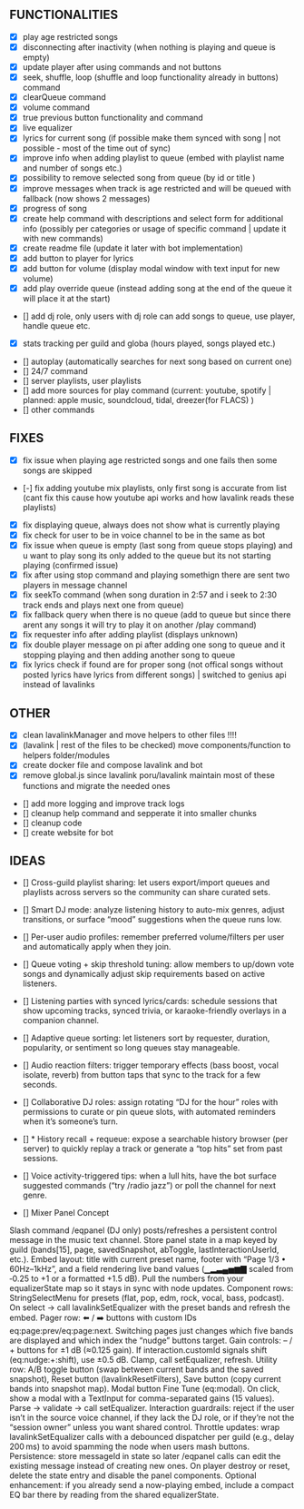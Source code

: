## FUNCTIONALITIES
- [x] play age restricted songs
- [x] disconnecting after inactivity (when nothing is playing and queue is empty)
- [x] update player after using commands and not buttons
- [x] seek, shuffle, loop (shuffle and loop functionality already in buttons) command
- [x] clearQueue command
- [x] volume command
- [x] true previous button functionality and command
- [x] live equalizer
- [x] lyrics for current song (if possible make them synced with song | not possible - most of the time out of sync)
- [x] improve info when adding playlist to queue (embed with playlist name and number of songs etc.)
- [x] possibility to remove selected song from queue (by id or title )
- [x] improve messages when track is age restricted and will be queued with fallback (now shows 2 messages)
- [x] progress of song
- [x] create help command with descriptions and select form for additional info (possibly per categories or usage of specific command | update it with new commands)
- [x] create readme file (update it later with bot implementation)
- [x] add button to player for lyrics
- [x] add button for volume (display modal window with text input for new volume)
- [x] add play override queue (instead adding song at the end of the queue it will place it at the start)
- [] add dj role, only users with dj role can add songs to queue, use player, handle queue etc.
- [x] stats tracking per guild and globa (hours played, songs played etc.)
- [] autoplay (automatically searches for next song based on current one)
- [] 24/7 command
- [] server playlists, user playlists
- [] add more sources for play command (current: youtube, spotify | planned: apple music, soundcloud, tidal, dreezer(for FLACS) )
- [] other commands

## FIXES
- [x] fix issue when playing age restricted songs and one fails then some songs are skipped 
- [-] fix adding youtube mix playlists, only first song is accurate from list (cant fix this cause how youtube api works and how lavalink reads these playlists)
- [x] fix displaying queue, always does not show what is currently playing
- [x] fix check for user to be in voice channel to be in the same as bot
- [x] fix issue when queue is empty (last song from queue stops playing) and u want to play song its only added to the queue but its not starting playing (confirmed issue)
- [x] fix after using stop command and playing somethign there are sent two players in message channel
- [x] fix seekTo command (when song duration in 2:57 and i seek to 2:30 track ends and plays next one from queue)
- [x] fix fallback query when there is no queue (add to queue but since there arent any songs it will try to play it on another /play command)
- [x] fix requester info after adding playlist (displays unknown)
- [x] fix double player message on pi after adding one song to queue and it stopping playing and then adding another song to queue
- [x] fix lyrics check if found are for proper song (not offical songs without posted lyrics have lyrics from different songs) | switched to genius api instead of lavalinks

## OTHER
- [x] clean lavalinkManager and move helpers to other files !!!!
- [x] (lavalink | rest of the files to be checked) move components/function to helpers folder/modules
- [x] create docker file and compose lavalink and bot
- [x] remove global.js since lavalink poru/lavalink maintain most of these functions and migrate the needed ones 
- [] add more logging and improve track logs
- [] cleanup help command and sepperate it into smaller chunks
- [] cleanup code
- [] create website for bot 

## IDEAS
- [] Cross-guild playlist sharing: let users export/import queues and playlists across servers so the community can share curated sets.
- [] Smart DJ mode: analyze listening history to auto-mix genres, adjust transitions, or surface “mood” suggestions when the queue runs low.
- [] Per-user audio profiles: remember preferred volume/filters per user and automatically apply when they join.
- [] Queue voting + skip threshold tuning: allow members to up/down vote songs and dynamically adjust skip requirements based on active listeners.
- [] Listening parties with synced lyrics/cards: schedule sessions that show upcoming tracks, synced trivia, or karaoke-friendly overlays in a companion channel.
- [] Adaptive queue sorting: let listeners sort by requester, duration, popularity, or sentiment so long queues stay manageable.
- [] Audio reaction filters: trigger temporary effects (bass boost, vocal isolate, reverb) from button taps that sync to the track for a few seconds.
- [] Collaborative DJ roles: assign rotating “DJ for the hour” roles with permissions to curate or pin queue slots, with automated reminders when it’s someone’s turn.
- [] * History recall + requeue: expose a searchable history browser (per server) to quickly replay a track or generate a “top hits” set from past sessions.
- [] Voice activity-triggered tips: when a lull hits, have the bot surface suggested commands (“try /radio jazz”) or poll the channel for next genre.

- [] Mixer Panel Concept

Slash command /eqpanel (DJ only) posts/refreshes a persistent control message in the music text channel. Store panel state in a map keyed by guild (bands[15], page, savedSnapshot, abToggle, lastInteractionUserId, etc.).
Embed layout: title with current preset name, footer with “Page 1/3 • 60Hz–1kHz”, and a field rendering live band values (▁▂▃▄▅▆▇ scaled from ‑0.25 to +1 or a formatted +1.5 dB). Pull the numbers from your equalizerState map so it stays in sync with node updates.
Component rows:
StringSelectMenu for presets (flat, pop, edm, rock, vocal, bass, podcast). On select → call lavalinkSetEqualizer with the preset bands and refresh the embed.
Pager row: ⬅️ / ➡️ buttons with custom IDs eq:page:prev/eq:page:next. Switching pages just changes which five bands are displayed and which index the “nudge” buttons target.
Gain controls: – / + buttons for ±1 dB (≈0.125 gain). If interaction.customId signals shift (eq:nudge:+:shift), use ±0.5 dB. Clamp, call setEqualizer, refresh.
Utility row: A/B toggle button (swap between current bands and the saved snapshot), Reset button (lavalinkResetFilters), Save button (copy current bands into snapshot map).
Modal button Fine Tune (eq:modal). On click, show a modal with a TextInput for comma-separated gains (15 values). Parse → validate → call setEqualizer.
Interaction guardrails: reject if the user isn’t in the source voice channel, if they lack the DJ role, or if they’re not the “session owner” unless you want shared control.
Throttle updates: wrap lavalinkSetEqualizer calls with a debounced dispatcher per guild (e.g., delay 200 ms) to avoid spamming the node when users mash buttons.
Persistence: store messageId in state so later /eqpanel calls can edit the existing message instead of creating new ones. On player destroy or reset, delete the state entry and disable the panel components.
Optional enhancement: if you already send a now-playing embed, include a compact EQ bar there by reading from the shared equalizerState.